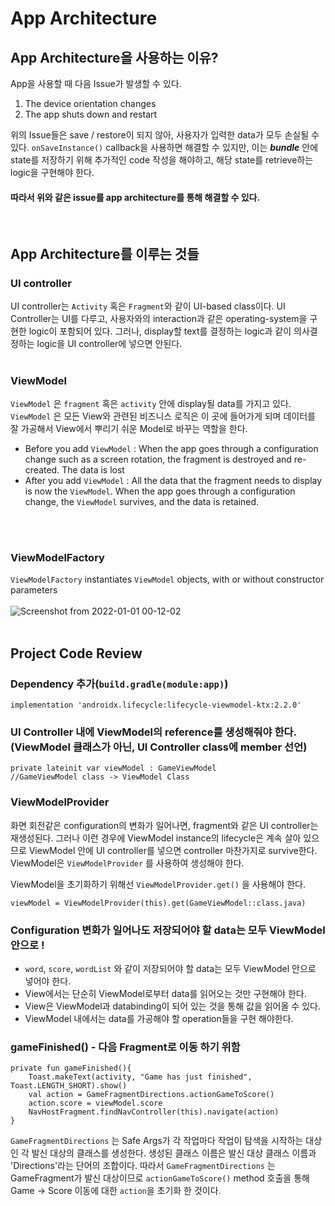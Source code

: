 # App Architecture

## App Architecture을 사용하는 이유?

App을 사용할 때 다음 Issue가 발생할 수 있다.

1) The device orientation changes
2) The app shuts down and restart 


위의 Issue들은 save / restore이 되지 않아, 사용자가 입력한 data가 모두 손실될 수 있다. ```onSaveInstance()``` callback을 사용하면 해결할 수 있지만, 이는 ***bundle*** 안에 state를 저장하기 위해 추가적인 code 작성을 해야하고, 해당 state를 retrieve하는 logic을 구현해야 한다. 

#### 따라서 위와 같은 issue를 app architecture를 통해 해결할 수 있다.  
  
</br>

## App Architecture를 이루는 것들

### UI controller

UI controller는 ```Activity``` 혹은 ```Fragment```와 같이 UI-based class이다. UI Controller는 UI를 다루고, 사용자와의 interaction과 같은 operating-system을 구현한 logic이 포함되어 있다. 그러나, display할 text를 결정하는 logic과 같이 의사결정하는 logic을 UI controller에 넣으면 안된다.
</br>
</br>

### ViewModel

```ViewModel``` 은 ```fragment``` 혹은 ```activity``` 안에 display될 data를 가지고 있다. ```ViewModel``` 은 모든 View와 관련된 비즈니스 로직은 이 곳에 들어가게 되며 데이터를 잘 가공해서 View에서 뿌리기 쉬운 Model로 바꾸는 역할을 한다. 

- Before you add ```ViewModel``` : When the app goes through a configuration change such as a screen rotation, the fragment is destroyed and re-created. The data is lost
- After you add ```ViewModel``` : All the data that the fragment needs to display is now the ```ViewModel```. When the app goes through a configuration change, the ```ViewModel``` survives, and the data is retained.
</br>
</br>

### ViewModelFactory

```ViewModelFactory``` instantiates ```ViewModel``` objects, with or without constructor parameters
</br>
</br>
![Screenshot from 2022-01-01 00-12-02](https://user-images.githubusercontent.com/77181865/147829957-5748e659-3581-4cd2-ae82-48ca39816573.png)
</br>
</br>


## Project Code Review

### Dependency 추가(```build.gradle(module:app)```)

    implementation 'androidx.lifecycle:lifecycle-viewmodel-ktx:2.2.0'
    
### UI Controller 내에 ViewModel의 reference를 생성해줘야 한다.(ViewModel 클래스가 아닌, UI Controller class에 member 선언)

    private lateinit var viewModel : GameViewModel          //GameViewModel class -> ViewModel Class
    
### ViewModelProvider 
화면 회전같은 configuration의 변화가 일어나면, fragment와 같은 UI controller는 재생성된다. 그러나 이런 경우에 ViewModel instance의 lifecycle은 계속 살아 있으므로 ViewModel 안에 UI controller를 넣으면 controller 마찬가지로 survive한다. ViewModel은 ```ViewModelProvider``` 를 사용하여 생성해야 한다. 

ViewModel을 초기화하기 위해선 ```ViewModelProvider.get()``` 을 사용해야 한다.  

    viewModel = ViewModelProvider(this).get(GameViewModel::class.java)
    
### Configuration 변화가 일어나도 저장되어야 할 data는 모두 ViewModel 안으로 ! 
- ```word```, ```score```, ```wordList``` 와 같이 저장되어야 할 data는 모두 ViewModel 안으로 넣어야 한다.
- View에서는 단순히 ViewModel로부터 data를 읽어오는 것만 구현해야 한다.
- View은 ViewModel과 databinding이 되어 있는 것을 통해 값을 읽어올 수 있다.
- ViewModel 내에서는 data를 가공해야 할 operation들을 구현 해야한다.


### gameFinished() - 다음 Fragment로 이동 하기 위함

    private fun gameFinished(){
        Toast.makeText(activity, "Game has just finished", Toast.LENGTH_SHORT).show()
        val action = GameFragmentDirections.actionGameToScore()
        action.score = viewModel.score
        NavHostFragment.findNavController(this).navigate(action)
    }
    
```GameFragmentDirections``` 는 Safe Args가 각 작업마다 작업이 탐색을 시작하는 대상인 각 발신 대상의 클래스를 생성한다. 생성된 클래스 이름은 발신 대상 클래스 이름과 'Directions'라는 단어의 조합이다. 따라서 ```GameFragmentDirections``` 는 GameFragment가 발신 대상이므로 ```actionGameToScore()``` method 호출을 통해 Game -> Score 이동에 대한 ```action```을 초기화 한 것이다.

